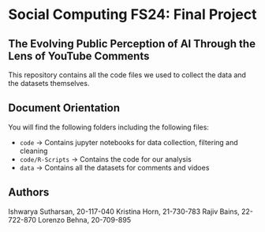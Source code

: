 # Social Computing FS24: Final Project

## The Evolving Public Perception of AI Through the Lens of YouTube Comments
This repository contains all the code files we used to collect the data and the datasets themselves.

## Document Orientation
You will find the following folders including the following files:

- `code` → Contains jupyter notebooks for data collection, filtering and cleaning
- `code/R-Scripts` → Contains the code for our analysis
- `data` → Contains all the datasets for comments and vidoes

## Authors
Ishwarya Sutharsan, 20-117-040
Kristina Horn, 21-730-783
Rajiv Bains, 22-722-870
Lorenzo Behna, 20-709-895
